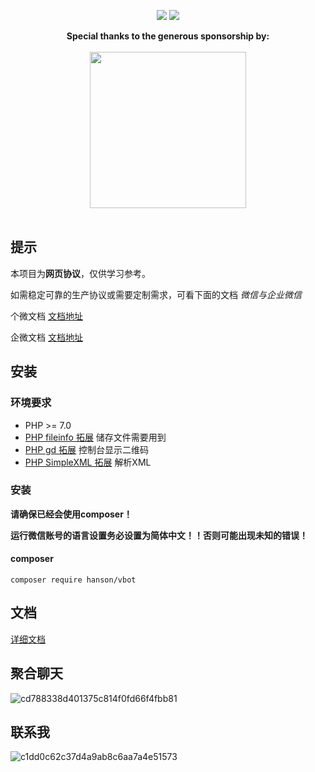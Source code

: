 <p align="center">
<a href="http://hanc.cc"><img src="https://img.shields.io/badge/contact-@HanSon-orange.svg?style=flat"></a>
<img src="https://img.shields.io/badge/license-MIT-green.svg?style=flat">
</p>

<p align="center">
  <b>Special thanks to the generous sponsorship by:</b>
  <br><br>
  <a target="_blank" href="https://www.jetbrains.com/?from=laravel-work-exception">
    <img src="https://i.loli.net/2018/03/21/5ab223b75cdfa.png" width=250>
  </a>
  <br><br>
</p>

## 提示

本项目为**网页协议**，仅供学习参考。

如需稳定可靠的生产协议或需要定制需求，可看下面的文档 *微信与企业微信*

个微文档 [文档地址](https://www.apifox.cn/apidoc/shared-71b9855b-693c-48fc-858b-cde2c5afe5a8)

企微文档 [文档地址](https://www.apifox.cn/apidoc/shared-d478def0-67c1-4161-b385-eef8a94e9d17)

## 安装

### 环境要求

- PHP >= 7.0
- [PHP fileinfo 拓展](http://php.net/manual/en/book.fileinfo.php) 储存文件需要用到
- [PHP gd 拓展](http://php.net/manual/en/book.image.php) 控制台显示二维码
- [PHP SimpleXML 拓展](https://secure.php.net/manual/en/book.simplexml.php) 解析XML

### 安装

**请确保已经会使用composer！**

**运行微信账号的语言设置务必设置为简体中文！！否则可能出现未知的错误！**

#### composer

```
composer require hanson/vbot
```

## 文档
[详细文档](http://create.hanc.cc/vbot)

## 聚合聊天

![cd788338d401375c814f0fd66f4fbb81](https://github.com/Hanson/vbot/assets/10583423/0addbbeb-ed12-4842-9cae-f79b1fe25823)


## 联系我
![c1dd0c62c37d4a9ab8c6aa7a4e51573](https://user-images.githubusercontent.com/10583423/220509100-a4ecf72e-5d98-41bb-bcbf-41f955c99ba4.jpg)

